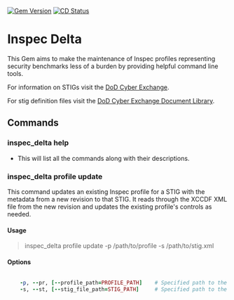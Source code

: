 [![Gem Version](https://badge.fury.io/rb/inspec_delta.png)](http://badge.fury.io/rb/inspec_delta)
[![CD Status](https://github.com/cerner/inspec_delta/workflows/CI/badge.svg?branch=master)](https://github.com/cerner/inspec_delta/actions?query=workflow%3ACI+branch%3Amaster)

# Inspec Delta

This Gem aims to make the maintenance of Inspec profiles representing security benchmarks less of a burden by providing helpful command line tools.

For information on STIGs visit the [DoD Cyber Exchange](https://public.cyber.mil/stigs/).

For stig definition files visit the [DoD Cyber Exchange Document Library](https://public.cyber.mil/stigs/downloads/).

## Commands

### inspec_delta help
  - This will list all the commands along with their descriptions.

### inspec_delta profile update
  This command updates an existing Inspec profile for a STIG with the metadata from a new revision to that STIG. 
  It reads through the XCCDF XML file from the new revision and updates the existing profile's controls as needed.

  #### Usage
  > inspec_delta profile update -p /path/to/profile -s /path/to/stig.xml

  #### Options
  ```ruby

      -p, --pr, [--profile_path=PROFILE_PATH]    # Specified path to the root directory of the existing Inspec profile.
      -s, --st, [--stig_file_path=STIG_PATH]     # Specified path to the XCCDF XML file from the new STIG revision we are updating to.
  ```